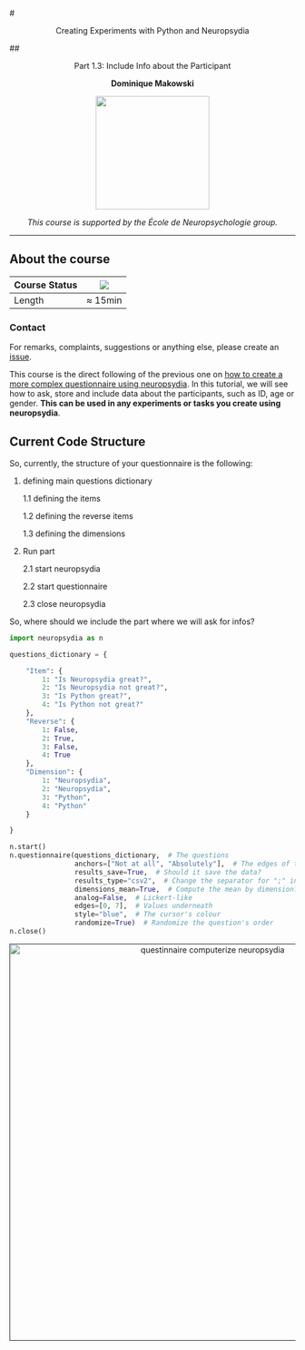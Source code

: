 #<p align="center">Creating Experiments with Python and Neuropsydia</p>
##<p align="center">Part 1.3: Include Info about the Participant</p>
**<p align="center">Dominique Makowski</p>**

<p align="center"><img src="https://biblineuropsy.files.wordpress.com/2016/08/n.png" width="200"></p>


*<p align="center">This course is supported by the École de Neuropsychologie group.</p>*

---

## About the course


| Course Status | ![](https://img.shields.io/badge/status-dev-brightred.svg) |
|---------------|---|
| Length | ≈ 15min |


### Contact

For remarks, complaints, suggestions or anything else, please create an [issue](https://github.com/neuropsychology/Courses/issues).


This course is the direct following of the previous one on [how to create a more complex questionnaire using neuropsydia](https://github.com/neuropsychology/Courses/blob/master/Programing/Python/Neuropsydia/1.2.Complexify_Questionnaire.md). In this tutorial, we will see how to ask, store and include data about the participants, such as ID, age or gender. **This can be used in any experiments or tasks you create using neuropsydia**.

## Current Code Structure

So, currently, the structure of your questionnaire is the following:

1. defining main questions dictionary

    1.1 defining the items
    
    1.2 defining the reverse items
    
    1.3 defining the dimensions
    
2. Run part

    2.1 start neuropsydia
    
    2.2 start questionnaire
    
    2.3 close neuropsydia
    
So, where should we include the part where we will ask for infos?

```python
import neuropsydia as n

questions_dictionary = {

    "Item": {
        1: "Is Neuropsydia great?",
        2: "Is Neuropsydia not great?",
        3: "Is Python great?",
        4: "Is Python not great?"
    },
    "Reverse": {
        1: False,
        2: True,
        3: False,
        4: True
    },
    "Dimension": {
        1: "Neuropsydia",
        2: "Neuropsydia",
        3: "Python",
        4: "Python"
    }

}

n.start()
n.questionnaire(questions_dictionary,  # The questions
                anchors=["Not at all", "Absolutely"],  # The edges of the scale
                results_save=True,  # Should it save the data?
                results_type="csv2",  # Change the separator for ";" instead of "," (for France)
                dimensions_mean=True,  # Compute the mean by dimension?
                analog=False,  # Lickert-like
                edges=[0, 7],  # Values underneath
                style="blue",  # The cursor's colour
                randomize=True)  # Randomize the question's order
n.close()

```

<p align="center">
<a href="">
<img src="https://github.com/neuropsychology/Neuropsydia.py/blob/master/examples/Files/demo-questionaire_2.gif" height="700" alt="questinnaire computerize neuropsydia">
</a>
</p>
